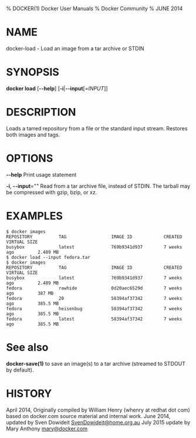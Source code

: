 % DOCKER(1) Docker User Manuals
% Docker Community
% JUNE 2014
# NAME
docker-load - Load an image from a tar archive or STDIN

# SYNOPSIS
**docker load**
[**--help**]
[**-i**|**--input**[=*INPUT*]]


# DESCRIPTION

Loads a tarred repository from a file or the standard input stream.
Restores both images and tags.

# OPTIONS
**--help**
  Print usage statement

**-i**, **--input**=""
   Read from a tar archive file, instead of STDIN. The tarball may be compressed with gzip, bzip, or xz.

# EXAMPLES

    $ docker images
    REPOSITORY          TAG                 IMAGE ID            CREATED             VIRTUAL SIZE
    busybox             latest              769b9341d937        7 weeks ago         2.489 MB
    $ docker load --input fedora.tar
    $ docker images
    REPOSITORY          TAG                 IMAGE ID            CREATED             VIRTUAL SIZE
    busybox             latest              769b9341d937        7 weeks ago         2.489 MB
    fedora              rawhide             0d20aec6529d        7 weeks ago         387 MB
    fedora              20                  58394af37342        7 weeks ago         385.5 MB
    fedora              heisenbug           58394af37342        7 weeks ago         385.5 MB
    fedora              latest              58394af37342        7 weeks ago         385.5 MB

# See also
**docker-save(1)** to save an image(s) to a tar archive (streamed to STDOUT by default).

# HISTORY
April 2014, Originally compiled by William Henry (whenry at redhat dot com)
based on docker.com source material and internal work.
June 2014, updated by Sven Dowideit <SvenDowideit@home.org.au>
July 2015 update by Mary Anthony <mary@docker.com>
